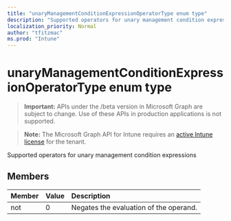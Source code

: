 ```yaml
---
title: "unaryManagementConditionExpressionOperatorType enum type"
description: "Supported operators for unary management condition expressions"
localization_priority: Normal
author: "tfitzmac"
ms.prod: "Intune"
---
```


# unaryManagementConditionExpressionOperatorType enum type

> **Important:** APIs under the /beta version in Microsoft Graph are subject to change. Use of these APIs in production applications is not supported.

> **Note:** The Microsoft Graph API for Intune requires an [active Intune license](https://go.microsoft.com/fwlink/?linkid=839381) for the tenant.

Supported operators for unary management condition expressions

## Members
|Member|Value|Description|
|:---|:---|:---|
|not|0|Negates the evaluation of the operand.|





